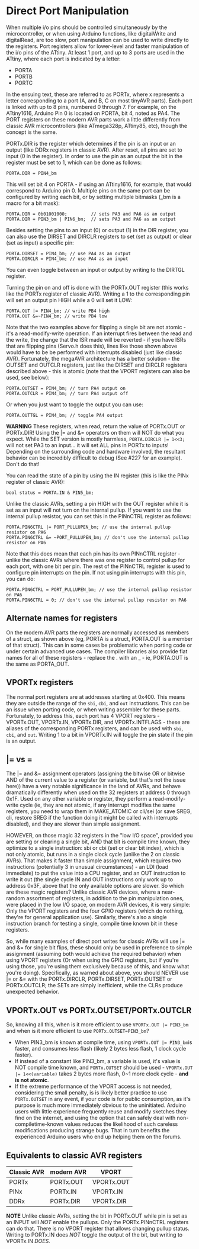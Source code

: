 # Direct Port Manipulation
When multiple i/o pins should be controlled simultaneously by the microcontroller, or when using Arduino functions, like digitalWrite and digitalRead, are too slow, port manipulation can be used to write directly to the registers.
Port registers allow for lower-level and faster manipulation of the i/o pins of the ATtiny. At least 1 port, and up to 3 ports are used in the ATtiny, where each port is indicated by a letter:
* PORTA
* PORTB
* PORTC

In the ensuing text, these are referred to as PORTx, where x represents a letter corresponding to a port (A, and B, C on most tinyAVR parts). Each port is linked with up to 8 pins, numbered 0 through 7. For example, on the ATtiny1616, Arduino Pin 0 is located on PORTA, bit 4, noted as PA4. The PORT registers on these modern AVR parts work a little differently from classic AVR microcontrollers (like ATmega328p, ATtiny85, etc), though the concept is the same.


PORTx.DIR is the register which determines if the pin is an input or an output (like DDRx registers in classic AVR). After reset, all pins are set to input (0 in the register). In order to use the pin as an output the bit in the register must be set to 1, which can be done as follows:

    PORTA.DIR = PIN4_bm

This will set bit 4 on PORTA - if using an ATtiny1616, for example, that would correspond to Arduino pin 0.
Multiple pins on the same port can be configured by writing each bit, or by setting multiple bitmasks (_bm is a macro for a bit mask):

    PORTA.DIR = 0b01001000;         // sets PA3 and PA6 as an output
    PORTA.DIR = PIN3_bm | PIN6_bm;  // sets PA3 and PA6 as an output

Besides setting the pins to an input (0) or output (1) in the DIR register, you can also use the DIRSET and DIRCLR registers to set (set as output) or clear (set as input) a specific pin:

    PORTA.DIRSET = PIN4_bm; // use PA4 as an output
    PORTA.DIRCLR = PIN4_bm; // use PA4 as an input

You can even toggle between an input or output by writing to the DIRTGL register.

Turning the pin on and off is done with the PORTx.OUT register (this works like the PORTx register of classic AVR). Writing a 1 to the corresponding pin will set an output pin HIGH while a 0 will set it LOW:

    PORTA.OUT |= PIN4_bm; // write PB4 high
    PORTA.OUT &=~PIN4_bm; // write PB4 low

Note that the two examples above for flipping a single bit are not atomic - it's a read-modify-write operation. If an interrupt fires between the read and the write, the change that the ISR made will be reverted - if you have ISRs that are flipping pins (Servo.h does this), lines like those shown above would have to be be performed with interrupts disabled (just like classic AVR). Fortunately, the megaAVR architecture has a better solution - the OUTSET and OUTCLR registers, just like the DIRSET and DIRCLR registers described above - this is atomic (note that the VPORT registers can also be used, see below):

    PORTA.OUTSET = PIN4_bm; // turn PA4 output on
    PORTA.OUTCLR = PIN4_bm; // turn PA4 output off

Or when you just want to toggle the output you can use:

    PORTA.OUTTGL = PIN4_bm; // toggle PA4 output

**WARNING** These registers, when read, return the value of PORTx.OUT or PORTx.DIR! Using the |= and &= operators on them will NOT do what you expect. While the SET version is mostly harmless, `PORTA.DIRCLR |= 1<<3;` will not set PA3 to an input... it will set ALL pins in PORTx to inputs! Depending on the surrounding code and hardware involved, the resultant behavior can be incredibly difficult to debug (See #227 for an example). Don't do that!

You can read the state of a pin by using the IN register (this is like the PINx register of classic AVR):

    bool status = PORTA.IN & PIN5_bm;

Unlike the classic AVRs, setting a pin HIGH with the OUT register while it is set as an input will not turn on the internal pullup. If you want to use the internal pullup resistor, you can set this in the PINnCTRL register as follows:

    PORTA.PIN6CTRL |= PORT_PULLUPEN_bm; // use the internal pullup resistor on PA6
    PORTA.PIN6CTRL &= ~PORT_PULLUPEN_bm; // don't use the internal pullup resistor on PA6

Note that this does mean that each pin has its own PINnCTRL register - unlike the classic AVRs where there was one register to control pullup for each port, with one bit per pin. The rest of the PINnCTRL register is used to configure pin interrupts on the pin. If not using pin interrupts with this pin, you can do:

    PORTA.PIN6CTRL = PORT_PULLUPEN_bm; // use the internal pullup resistor on PA6
    PORTA.PIN6CTRL = 0; // don't use the internal pullup resistor on PA6


## Alternate names for registers

On the modern AVR parts the registers are normally accessed as members of a struct, as shown above (eg, PORTA is a struct, PORTA.OUT is a member of that struct). This can in some cases be problematic when porting code or under certain advanced use cases. The compiler libraries also provide flat names for all of these registers - replace the . with an _ - ie, PORTA.OUT is the same as PORTA_OUT.

## VPORTx registers

The normal port registers are at addresses starting at 0x400. This means they are outside the range of the `sbi`, `cbi`, and `out` instructions. This can be an issue when porting code, or when writing assembler for these parts. Fortunately, to address this, each port has 4 VPORT registers - VPORTx.OUT, VPORTx.IN, VPORTx.DIR, and VPORTx.INTFLAGS - these are aliases of the corresponding PORTx registers, and can be used with `sbi`, `cbi`, and `out`. Writing 1 to a bit in VPORTx.IN will toggle the pin state if the pin is an output.

## |= vs =
The |= and &= assignment operators (assigning the bitwise OR or bitwise AND of the current value to a register (or variable, but that's not the issue here)) have a very notable significance in the land of AVRs, and behave dramatically differently when used on the 32 registers at address 0 through 0x1F. Used on any other variable or register, they perform a read-modify-write cycle (ie, they are not atomic, if any interrupt modifies the same registers, you need to wrap them in MAKE_ATOMIC or cli/sei (or save SREG, cli, restore SREG if the function doing it might be called with interrupts disabled), and they are slower than simple assignment.

HOWEVER, on those magic 32 registers in the "low I/O space", provided you are setting or clearing a single bit, AND that bit is compile time known, they optimize to a single instruction: sbi or cbi (set or clear bit index), which is not only atomic, but runs in a single clock cycle (unlike the 2 on classic AVRs). That makes it faster than simple assignment, which requires two instructions (potentially 3 in unusual circumstances) - an LDI (load immediate) to put the value into a CPU register, and an OUT instruction to write it out (the single cycle IN and OUT instructions only work up to address 0x3F, above that the only available options are slower. So which are these magic registers? Unlike classic AVR devices, where a near-random assortment of registers, in addition to the pin manipulation ones, were placed in the low I/O space, on modern AVR devices, it is very simple: Only the VPORT registers and the four GPIO registers (which do nothing, they're for general application use). Similarly, there's also a single instruction branch for testing a single, compile time known bit in these registers.

So, while many examples of direct port writes for classic AVRs will use |= and &= for single bit flips, these should only be used in preference to simple assignment (assuming both would achieve the required behavior) when using VPORT registers (Or when using the GPIO registers, but if you're using those, you're using them exclusively because of this, and know what you're doing). Specifically, as warned about above, you should NEVER use |= or &= with the PORTx.DIRCLR, PORTx.DIRSET, PORTx.OUTSET or PORTx.OUTCLR; the SETs are simply inefficient, while the CLRs produce unexpected behavior.

## VPORTx.OUT vs PORTx.OUTSET/PORTx.OUTCLR
So, knowing all this, when is it more efficient to use `VPORTx.OUT |= PIN3_bm` and when is it more efficient to use `PORTx.OUTSET=PIN3_bm`?
* When PIN3_bm is known at compile time, using `VPORTx.OUT |= PIN3_bm`is faster, and consumes less flash (likely 2 bytes less flash, 1 clock cycle faster).
* If instead of a constant like PIN3_bm, a variable is used, it's value is NOT compile time known, and `PORTx.OUTSET` should be used - `VPORTx.OUT |= 1<<(variable)` takes 2 bytes more flash, 0~1 more clock cycle - **and is not atomic**.
* If the extreme performance of the VPORT access is not needed, considering the small penalty, is is likely better practice to use `PORTx.OUTSET` in any event, if your code is for public consumption, as it's purpose is much more immediately obvious to the uninitiated. Arduino users with little experience frequently reuse and modify sketches they find on the internet, and using the option that can safely deal with non-compiletime-known values reduces the likelihood of such careless modifications producing strange bugs. That in turn benefits the experienced Arduino users who end up helping them on the forums.

## Equivalents to classic AVR registers
Classic AVR |  modern AVR |  VPORT
------------ | ------------- | -------------
PORTx | PORTx.OUT | VPORTx.OUT
PINx  | PORTx.IN | VPORTx.IN
DDRx  | PORTx.DIR | VPORTx.DIR

**NOTE** Unlike classic AVRs, setting the bit in PORTx.OUT while pin is set as an INPUT will *NOT* enable the pullups. Only the PORTx.PINnCTRL registers can do that. There is no VPORT register that allows changing pullup status. Writing to PORTx.IN does *NOT* toggle the output of the bit, but writing to VPORTx.IN *DOES*.
